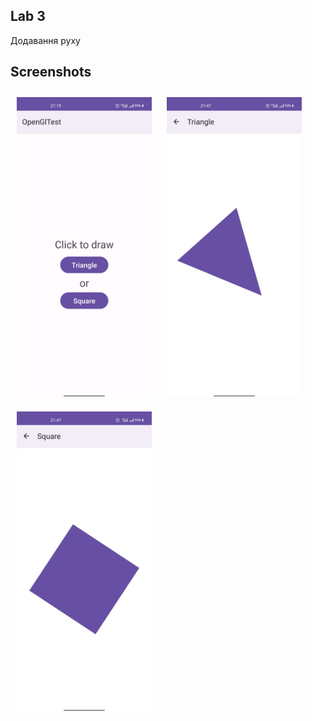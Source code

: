 ## Lab 3

Додавання руху

## Screenshots

[<img src="/readme/home.jpg" width="216" height="480" hspace="10" vspace="10" alignment="left">](/readme/home.jpg	)
[<img src="/readme/triangle.jpg" width="216" height="480" hspace="10" vspace="10" alignment="left">](/readme/triangle.jpg)
[<img src="/readme/square.jpg" width="216" height="480" hspace="10" vspace="10" alignment="left">](/readme/square.jpg)
